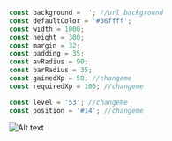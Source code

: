 ```javascript
const background = ''; //url background
const defaultColor = '#36ffff';
const width = 1000;
const height = 300;
const margin = 32;
const padding = 35;
const avRadius = 90;
const barRadius = 35;
const gainedXp = 50; //changeme
const requiredXp = 100; //changeme

const level = '53'; //changeme
const position = '#14'; //changeme
```

![Alt text](Cartter/rank-canvas/blob/main/card.png?raw=true "")
